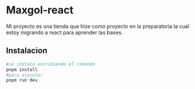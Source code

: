 # Maxgol-react
Mi proyecto es una tienda que hize como proyecto en la preparatoria la cual estoy migrando a react para aprender las bases.

## Instalacion 
```bash
#se instala escribiendo el comando 
pnpm install
#para ejecutar 
pnpm run dev

```